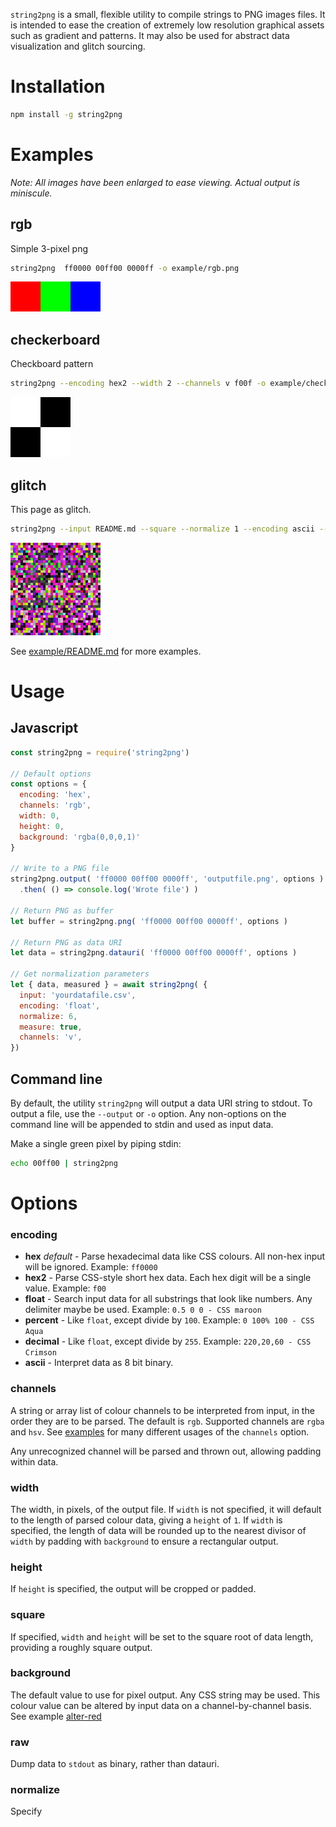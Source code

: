 `string2png` is a small, flexible utility to compile strings to PNG images files.
It is intended to ease the creation of extremely low resolution graphical assets
such as gradient and patterns. It may also be used for abstract data visualization 
and glitch sourcing.

# Installation

``` sh
npm install -g string2png
```

# Examples

*Note: All images have been enlarged to ease viewing. Actual output is miniscule.*

## rgb

Simple 3-pixel png
``` sh
string2png  ff0000 00ff00 0000ff -o example/rgb.png
```
![string2png  ff0000 00ff00 0000ff -o example/rgb.png](example/rgb-enlarged.png)

## checkerboard

Checkboard pattern
``` sh
string2png --encoding hex2 --width 2 --channels v f00f -o example/checkerboard.png
```
![string2png --encoding hex2 --width 2 --channels v f00f -o example/checkerboard.png](example/checkerboard-enlarged.png)

## glitch

This page as glitch.
``` sh
string2png --input README.md --square --normalize 1 --encoding ascii --background red --channels hsv --output example/readme.png
```
![string2png --input README.md --square --normalize 1 --encoding ascii --background red --channels hsv --output example/readme.png](example/readmeneon-enlarged.png)


See [example/README.md](example/README.md) for more examples.


# Usage

## Javascript

``` js
const string2png = require('string2png')

// Default options
const options = {
  encoding: 'hex',
  channels: 'rgb',
  width: 0,
  height: 0,
  background: 'rgba(0,0,0,1)'
}

// Write to a PNG file
string2png.output( 'ff0000 00ff00 0000ff', 'outputfile.png', options )
  .then( () => console.log('Wrote file') )

// Return PNG as buffer
let buffer = string2png.png( 'ff0000 00ff00 0000ff', options )

// Return PNG as data URI
let data = string2png.datauri( 'ff0000 00ff00 0000ff', options )  

// Get normalization parameters
let { data, measured } = await string2png( {
  input: 'yourdatafile.csv',
  encoding: 'float',
  normalize: 6,
  measure: true,
  channels: 'v',
})
```


## Command line

By default, the utility `string2png` will output a data URI string to stdout. To
output a file, use the `--output` or `-o` option. Any non-options on the command
line will be appended to stdin and used as input data.

Make a single green pixel by piping stdin:
``` sh
echo 00ff00 | string2png
```

# Options

### encoding

- **hex** *default* - Parse hexadecimal data like CSS colours. All non-hex input will be ignored. Example: `ff0000`
- **hex2** - Parse CSS-style short hex data. Each hex digit will be a single value. Example: `f00`
- **float** - Search input data for all substrings that look like numbers. Any delimiter maybe be used. Example: `0.5 0 0 - CSS maroon`
- **percent** - Like `float`, except divide by `100`. Example: `0 100% 100 - CSS Aqua`
- **decimal** -  Like `float`, except divide by `255`. Example: `220,20,60 - CSS Crimson`
- **ascii** - Interpret data as 8 bit binary.


### channels

A string or array list of colour channels to be interpreted from input, in the order they are to be parsed. The default is
`rgb`. Supported channels are `rgba` and `hsv`. See [examples](example/README.md) for many different usages of the `channels` option.  

Any unrecognized channel will be parsed and thrown out, allowing padding within data.

### width

The width, in pixels, of the output file. If `width` is not specified, it will default to
the length of parsed colour data, giving a `height` of `1`. If `width` is specified, the
length of data will be rounded up to the nearest divisor of `width` by padding with `background`
to ensure a rectangular output.

### height

If `height` is specified, the output will be cropped or padded.

### square

If specified, `width` and `height` will be set to the square root of data length, providing a roughly square output.

### background

The default value to use for pixel output. Any CSS string may be used. This colour
value can be altered by input data on a channel-by-channel basis. See example [alter-red](example/README.md#alter-red)

### raw

Dump data to `stdout` as binary, rather than datauri.

### normalize

Specify 
